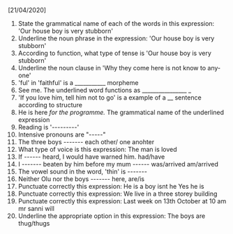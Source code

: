 [21/04/2020]

1. State the grammatical name of each of the words in this expression: 'Our house boy is very stubborn'
2. Underline the noun phrase in the expression: 'Our house boy is very stubborn'
3. According to function, what type of tense is 'Our house boy is very stubborn'
4. Underline the noun clause in 'Why they come here is not know to any-one'
5. 'ful' in 'faithful' is a ___________ morpheme
6. See me. The underlined word functions as ________________ _
7. 'If you love him, tell him not to go' is a example of a __ sentence according to structure
8. He is here *for the programme.* The grammatical name of the underlined expression
9. Reading is '---------'
10. Intensive pronouns are "-----"
11. The three boys ------- each other/ one anohter
12. What type of voice is this expression: The man is loved
13. If ------ heard, I would have warned him. had/have
14. I ------- beaten by him before my mum ------ was/arrived  am/arrived
15. The vowel sound in the word, 'thin' is -------
16. Neither Olu nor the boys ------- here, are/is
17. Punctuate correctly this expression: He is a boy isnt he Yes he is
18. Punctuate correctly this expression: We live in a three storey building
19. Punctuate correctly this expression: Last week on 13th October at 10 am mr sanni will
20. Underline the appropriate option in this expression: The boys are thug/thugs